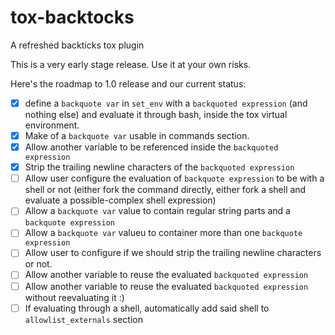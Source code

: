 # tox-backtocks
A refreshed backticks tox plugin 

This is a very early stage release. Use it at your own risks.

Here's the roadmap to 1.0 release and our current status:

- [x] define a `backquote var` in `set_env` with a `backquoted expression`
      (and nothing else) and evaluate it through bash, inside the tox virtual
      environment.
- [x] Make of a `backquote var` usable in commands section.
- [x] Allow another variable to be referenced inside the `backquoted
      expression`
- [x] Strip the trailing newline characters of the `backquoted expression`
- [ ] Allow user configure the evaluation of `backquote expression` to be with
      a shell or not (either fork the command directly, either fork a shell
      and evaluate a possible-complex shell expression)
- [ ] Allow a `backquote var` value to contain regular string parts and a
      `backquote expression`
- [ ] Allow a `backquote var` valueu to container more than one `backquote
      expression`
- [ ] Allow user to configure if we should strip the trailing newline
      characters or not.
- [ ] Allow another variable to reuse the evaluated `backquoted expression`
- [ ] Allow another variable to reuse the evaluated `backquoted expression`
      without reevaluating it :)
- [ ] If evaluating through a shell, automatically add said shell to
      `allowlist_externals` section
